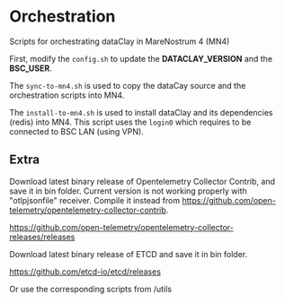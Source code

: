 # Orchestration
Scripts for orchestrating dataClay in MareNostrum 4 (MN4)


First, modify the `config.sh` to update the **DATACLAY_VERSION** and the **BSC_USER**.

The `sync-to-mn4.sh` is used to copy the dataCay source and the orchestration scripts into MN4.

The `install-to-mn4.sh` is used to install dataClay and its dependencies (redis) into MN4. 
This script uses the `login0` which requires to be connected to BSC LAN (using VPN).


## Extra

Download latest binary release of Opentelemetry Collector Contrib, and save it in bin folder.
Current version is not working properly with "otlpjsonfile" receiver. Compile it instead from https://github.com/open-telemetry/opentelemetry-collector-contrib.

https://github.com/open-telemetry/opentelemetry-collector-releases/releases

Download latest binary release of ETCD and save it in bin folder.

https://github.com/etcd-io/etcd/releases

Or use the corresponding scripts from /utils




